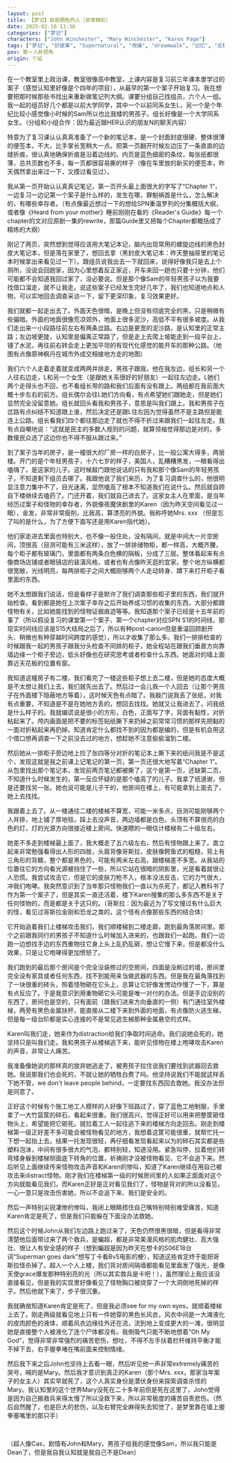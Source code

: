 ```yaml
---
layout: post
title: 【梦记】自我牺牲的人（非常精彩）
date: 2025-02-16 11:38
categories: ["梦记"]
characters: ["John Winchester", "Mary Winchester", "Karen Page"]
tags: ["梦记", "好故事", "Supernatural", "改编", "dreamwalk", "记忆", "反转", "追杀", "自我牺牲", "蝙超", "夜魔侠", "Johnmary", "悲伤", "案件"]
pov: 第一人称视角
origin: 个站
---
```


在一个教室里上政治课，教室很像高中教室，上课内容是复习前三年课本里学过的案子（感觉认知里好像是个四年的项目），从最早的第一个案子开始复习。我在想要把那时候那些书找出来重新做笔记列大纲。课要分组自己找组员，六个人一组。我一起的组员好几个都是以前大学同学，其中一个以前同系女生L，另一个是个年纪比较小感觉像小时候的Sam所以也比我矮的男孩子。组长好像是一个大学同系女生。（分组和小组合作：因为最近跟HER认识的朋友N的聊天内容）

特意为了复习课认认真真准备了一个新的笔记本，是一个封面封底很硬、整体很薄的便签本，不大，比手掌长宽稍大一点。把第一页翻开时候左边压了一条直直的边缝折痕，很认真地确保折痕是沿着边线的。内页是蓝色细密的条纹，每张纸都很薄，总共页数也不多，每一页都很容易撕的样子（像在车里放的新买的便签本，昨天偶然拿出来过一下，又摸过看见过）。

我从第一页开始认认真真记笔记，第一页开头最上面很大的字写了”Chapter 1“，一边复习一边记第一个案子是什么样的，发生在哪，罪魁祸首是什么，怎么解决的，有哪些幸存者。（有点像最近想过一下的想给SPN重温罗列的分集概括大纲，或者像《Heard from your mother》睡前刚刚在看的《Reader's Guide》每一个chapter的文对应原剧一集的rewrite，那篇Guide里又把每个Chapter都概括成了精练的大纲）

刚记了两页，突然想到觉得应该用大笔记本记，脑内出现常用的螺旋边线的黑色封皮大笔记本，但是落在家里了，想回去拿（黑封皮大笔记本：昨天整抽屉里的笔记本时候拿出来看见过一下）。跟组员说我出去一下就回来，说得好像我只是去上个厕所，没说会回趟家，因为心里想着反正家近，开车来回一趟也只要十分钟，他们可能都不会知道我回过家了，没必要说。但是那个像Sam的年轻男孩子以为我要找借口溜走，就不让我走。说这些案子已经发生完好几年了，我们也知道地点和人物，可以实地回去调查采访一下，留下更深印象，复习效果更好。

我们就都一起走出去了。外面天色很暗，是晚上但没有彻底完全的黑，只是稍微有些偏暗。外面的地面很像荒凉郊外，地面上很多泥沙，高低不平有很多坡度。从我们走出来一小段路往前左右有两条岔路。右边是更宽的泥沙路，是认知里的正常主路；左边坡更陡，认知里是偏离正常路了，但是走上去爬上坡能走到一段平台上，铺了水泥，再往前右转会走上更加平坦的有现代化感觉的能开车的那种公路。（地图有点像原神枫丹在城市外成交相接地方走的地图）

我们六个人走着走着就变成两两并排走，男孩子跟我，他在我左边，组长和另一个人往右边走，L和另一个女生（是跟她关系很好的好朋友）一起往左边走。L她们两个走得头也不回，也不看组长带的路和我们后面有没有跟上。两组都在我前面大概十步左右的前方。组长偶尔会往L她们方向看，有点希望她们跟她走，但是她们显然完全没留意她。组长就回头看我和男孩子，意思是叫我们跟上。我和男孩子在岔路有点纠结不知道跟上谁，然后决定还是跟L往左因为觉得虽然不是主路但是能连上公路。组长看我们四个都往那边走了就也不得不折过来跟我们一起往左走。我有点自嘲地说：“这就是民主的多数人规则的问题，就算领袖觉得那边是对的，多数傻民众选了这边你也不得不服从跟过来。”

到了案子当年的房子，是一幢很大的厂房一样的白房子，比一般公寓大得多，两层楼。开门的是个年轻男孩子，十六七岁的样子，美国人，乱糟糟黑发，一眼看得出嗑嗨了，是这家的儿子。这时候敲门跟他说话的只有我和那个像Sam的年轻男孩子，不知道剩下组员去哪了。我跟他说了我们来历，为了复习调查什么的，他很明显注意力集中不了，目光迷离，显然嗑高了根本不知道我们在说什么。然后就自顾自下楼继续去嗑药了。门还开着，我们就自己进去了。这家女主人在里面，是当年经历过案子和怪物的幸存者，外貌像夜魔侠剧里的Karen（因为昨天空间看见过一眼），金发，非常非常瘦削，比我高，算漂亮的外貌。我称呼她Mrs. xxx （但是忘了叫的是什么，为了方便下面写还是用Karen指代她）。

他们家走进去里面也特别大，也不像一般住处，没有隔间，就是中间大一片空房间，顶很高（目测可能有三米这样），放了一排排储物柜，都一样高，大概齐腰，每个柜子都有玻璃门，里面都有两条白色横的隔板，分成了三层。整体看起来有点像商场店铺或者眼镜店的装潢风格，或者也有点像昨天逛的宜家。整个地方纵横都很宽敞，光线明亮，每两排柜子之间大概刚够两个人走动转身、蹲下来打开柜子看里面的东西。

她不太想跟我们说话，但是看样子是默许了我们调查那些柜子里的东西，我们就开始检查。看到都是她在上次案子幸存之后开始养成习惯的收集的东西，大部分都跟怪物有关，比如她能找到的怪物证据痕迹等等。我知道那个案子已经是十五年前的事了（所以假设复习的课堂第一个案子、第一个chapter对应SPN S1的时间线，那现实时间线应该是S15大结局之后了，所以有种post-canon但是重温回顾剧开头、稍微也有种穿越时间跨度的感觉），所以才收集了那么多。我们一排排检查的时候跟我一起的男孩子跟我分头检查不同排的柜子，她全程站在跟我们垂直方向靠墙边缘一个柜子旁边，低头好像也在研究思考或者检查什么东西。她面对的墙上面靠近天花板的位置有窗。

我知道这幢房子有二楼，我们看完了一楼这些柜子想上去二楼，但是她的态度大概是不太想让我们上去，我们就先出去了。然后过一会儿我一个人回去（让那个男孩子在外面楼下隐蔽地方等着），这时候天色有点暗了。我敲门说我丢了张纸，对我有点重要，不知道是不是在她地方丢的，想回去找找。她就又让我进去了，问我纸是什么样子的。我就编谎说是很小的方形，白色，正面写了字，背面有黏性，对折粘起来了。颅内画面是把不要的标签贴纸撕下来扔掉之前常常习惯的那样先把黏的一面对折粘起来再扔掉。知道肯定什么都找不到的因为都是编的，但是有机会用这个借口想再调查一下之前没去过的地方，想趁她不注意偷偷溜到二楼。

然后她从一排柜子旁边地上捡了张四等分对折的笔记本上撕下来的纸问我是不是这个，发现这就是我之前课上记笔记的第一页，第一页还很大地写着“Chapter 1”。从包里找出那个笔记本，发现前两页笔记都被撕了，这个是第一页，还缺第二页，不知道什么时候发生的，第一反应怀疑的是那个嗑高了的儿子。我拿了纸道谢，但是还要找另一张。她也说可能是儿子干的，他房间在楼上，有可能拿到上面去了，她上去找找。

我跟着上去了。从一楼通往二楼的楼梯不算宽，可能一米多点，目测可能刚够两个人并排，地上铺了厚地毯，踩上去没声音，两边墙都是白色，头顶有不算很亮的白色的灯，灯的光源方向很接近楼上房间。快速瞟的一眼估计楼梯有二十级左右。

她差不多走到楼梯最上面了，我大概走了五六级左右，然后有怪物跟上来了。直立起来非常勉强看得出人形的四肢，头肩背像哥斯拉，皮肤像鳄鱼式的粗糙，背上有三角形的背鳍，整个都是黑色的，可能有两米左右高，跟楼梯差不多宽。从我站的位置往它的方向看光源被挡住了一些，所以它站在很暗的阴影里，光是看着就很让人恐慌。我尝试攻击它，但是它的皮肤刀枪不入，根本没法反击，它的力气很大，冲我们咆哮。我突然意识到了当年那只怪物我们一直以为杀死了，都记入教科书了作为第一个案子了，但是其实一直还活着，楼下Karen搜集的那么多东西不是关于任何怪物的，而是都是关于这只的。（哥斯拉：因为最近为了写文搜过有什么巨大的怪，看见过哥斯拉金刚和恐龙之类的，这个怪有点像那些东西的结合体）

它开始追着我们上楼梯攻击我们，我们顺楼梯到二楼走廊，跑到最角落房间里。那个之前跟我同行的男孩子不知道什么时候加入进来的，也跟我们一起跑。我们一边跑一边想找手边的东西重物往它身上头上乱扔乱砸，想让它慢下来，但是都没什么效果，只是让它咆哮得更加愤怒了。

我们跑到的最后那个房间是个完全没装修过的空房间，四面是没刷过的墙，房间里完全没有家具或者任何东西，找不到能用来当做武器的东西。但是我在最角落找到了一块很重的砖头，照着怪物砸在它头上，总算让它好像发愣动作慢了一下，算是有点反应了。于是我意识到用重物砸它头可能是唯一对付的办法。但是手边没别的东西了，房间也是空的，只有面前（跟我们进来方向垂直的一侧）有门通往室外楼梯，两旁有黑色金属扶杆，能直接从二楼下来到外面的地面，有点像防火逃生梯，但是每一级台阶都是实心连接的不是常见逃生梯那种金属悬空的式样。

Karen叫我们走，她来作为distraction给我们争取时间逃命。我们说她会死的，她坚持只是叫我们走。我和男孩子从楼梯逃下来，能听见怪物在楼上咆哮攻击Karen的声音，非常让人痛苦。

我准备像她说的那样真的放弃她逃走了，被男孩子拉住说我们要找到武器回去救她。我说那我们也会死的，不就让她的牺牲白费了吗。他坚持说我们不能就这样丢下她不管，we don't leave people behind，一定要找东西回去救她。我没办法但是同意了。

正好这个时候有个施工地工人模样的人好像下班路过了，穿了蓝色工地制服，手里拿了一大竹篮筐的碎石，看起来很重。我们很高兴，觉得正好可以用来把整筐砸怪物头上，希望能把它砸死。就拉着工人一起往逃下来的楼梯方向走回去。刚走到楼梯第一级正好差不多可能会被怪物看见的地方，我想着这筐可能很重，就帮忙托一下想一起抬上去。结果一托发现很轻，再仔细看发现看起来以为的碎石其实都是些塑料泡沫，中间有很多很大的气泡，都特别轻，知道没用。紧急叫停，拉着他们转弯矮身躲到楼梯侧面底下转角的位置，祈祷刚才没被怪物看见、它不会追下来。然后听见上面继续传来怪物攻击声音和Karen的惨叫，知道了Karen继续在用自己被攻击来distract怪物。刚才我们在楼梯第一级的时候房间里的人如果正面面对这个方向就能看见我们，而Karen正好是正对看见我们了，怪物是背对的所以没看见，一心一意只是攻击伤害她，所以不会追下来、我们是安全的。

然后一声特别尖锐凄惨的惨叫，我闭上眼睛捂住自己嘴特别特别难受痛苦，知道Karen肯定是死了，但是我们只能躲在下面没办法救她。

然后这个时候John从我们左边路上跑过来了，天色仍然很黑很暗，但是看得非常清楚他后面带过来了两个救兵，是蝙超，都是非常美漫风格的肌肉健壮、高大强壮、很让人有安全感的样子（想到蝙超是因为昨天在想卡的S06E18台词“Superman goes dark”想写丁卡看BvS电影的梗），知道这些肯定终于能把哥斯拉怪杀掉了。超人一个人上楼，我们背对房间隔墙都能看见里面发了强光，是像天使grace爆发那种特别亮的光（所以其实救兵是卡吧！），虽然理论上我应该没直接看见，但是我的实现里好像看见了怪物胸口被烧穿了一个大洞倒地死掉的样子。然后他就下来了，步子很沉重。

我就确凿知道Karen肯定是死了，但是我必须see for my own eyes，就顺着楼梯上去了。刚走两级就看见地上只有一件她穿的黑色长风衣，风衣中间是一大滩液化的皮肉颜色的液体，顺着风衣边缘往外还在流，流到地上变成更大的一滩，很明显她是直接整个人被液化了连个尸体都没有。我倒吸气只能不断地想着“Oh My God”，觉得非常非常强烈的痛苦悲伤，想吐，不得不左手扶着栏杆维持平衡才能不掉下去，右手握拳堵在嘴前面来控制情绪。

然后我下来之后John也坚持上去看一眼，然后听见他一声非常extremely痛苦的哭号，喊的是Mary。然后我才意识到真正的Karen（那个Mrs. xxx，那家当年案子的女主人）其实早就死了，这个人真实身份是潜伏身份来探索调查杀怪的Mary。我认知里的这个世界Mary没死在二十多年前但是死在这里了，John觉得是因为自己搬救兵来得太慢了所以没救下来，所以非常极度的痛苦自责悲伤。（然后自然醒了，也是巨大的悲伤，以及右臂完全麻得失去知觉了，是梦里靠在墙上握拳塞嘴里的那只手）

<br>

（超人像Cas，剧情有John和Mary，男孩子给我的感觉像Sam，所以我只能是Dean了，但是我自我认知就是我自己不是Dean）
